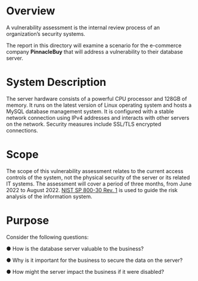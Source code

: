 # Overview
A vulnerability assessment is the internal review process of an organization’s security systems.

The report in this directory will examine a scenario for the e-commerce company **PinnacleBuy** that will address a vulnerability to their database server.

# System Description
The server hardware consists of a powerful CPU processor and 128GB of memory. It runs on the latest version of Linux operating system and hosts a MySQL database management system. It is configured with a stable network connection using IPv4 addresses and interacts with other servers on the network. Security measures include SSL/TLS encrypted connections.

# Scope
The scope of this vulnerability assessment relates to the current access controls of the system, not the physical security of the server or its related IT systems. The assessment will cover a period of three months, from June 2022 to August 2022. [NIST SP 800-30 Rev. 1](https://csrc.nist.gov/pubs/sp/800/30/r1/final) is used to guide the risk analysis of the information system.

# Purpose
Consider the following questions:

● How is the database server valuable to the business?

● Why is it important for the business to secure the data on the server?

● How might the server impact the business if it were disabled?
